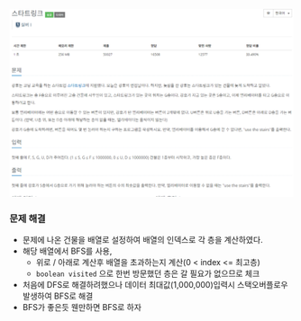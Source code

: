 ![img.png](../_image/스타트링크.png)
### 문제 해결 
- 문제에 나온 건물을 배열로 설정하여 배열의 인덱스로 각 층을 계산하였다.
- 해당 배열에서 BFS를 사용,
  - 위로 / 아래로 계산후 배열을 초과하는지 계산(0 < index <= 최고층)
  - `boolean visited` 으로 한번 방문했던 층은 갈 필요가 없으므로 체크
- 처음에 DFS로 해결하려했으나 데이터 최대값(1,000,000)입력시 스택오버플로우 발생하여 BFS로 해결
- BFS가 좋은듯 웬만하면 BFS로 하자
